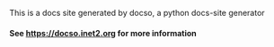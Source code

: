 
This is a docs site generated by docso, a python docs-site generator

#### See https://docso.inet2.org for more information
